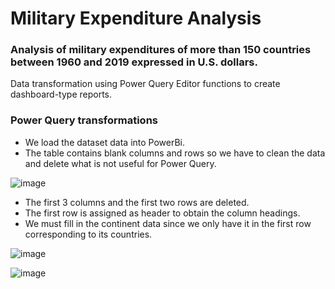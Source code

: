 # Military Expenditure Analysis
### Analysis of military expenditures of more than 150 countries between 1960 and 2019 expressed in U.S. dollars.

Data transformation using Power Query Editor functions to create dashboard-type reports.


### Power Query transformations

- We load the dataset data into PowerBi.
- The table contains blank columns and rows so we have to clean the data and delete what is not useful for Power Query.

![image](https://user-images.githubusercontent.com/78714438/168499907-6552c4ba-ed6a-4bb6-a9c0-a289317941fb.png)

- The first 3 columns and the first two rows are deleted.
- The first row is assigned as header to obtain the column headings.
- We must fill in the continent data since we only have it in the first row corresponding to its countries.

![image](https://user-images.githubusercontent.com/78714438/168499959-1b07b921-1662-4232-a249-8da6165a1070.png)

![image](https://user-images.githubusercontent.com/78714438/168499965-170d5a3a-3673-41b9-bbee-c8993242a3de.png)

